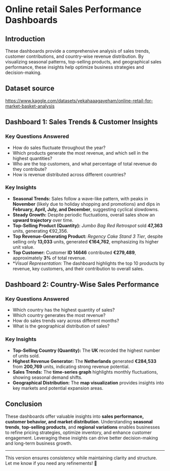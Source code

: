 # **Online retail Sales Performance Dashboards**  

## **Introduction**  
These dashboards provide a comprehensive analysis of sales trends, customer contributions, and country-wise revenue distribution. By visualizing seasonal patterns, top-selling products, and geographical sales performance, these insights help optimize business strategies and decision-making.  

## **Dataset source** 
https://www.kaggle.com/datasets/yekahaaagayeham/online-retail-for-market-basket-analysis

## **Dashboard 1: Sales Trends & Customer Insights**  



### **Key Questions Answered**  
- How do sales fluctuate throughout the year?  
- Which products generate the most revenue, and which sell in the highest quantities?  
- Who are the top customers, and what percentage of total revenue do they contribute?  
- How is revenue distributed across different countries?  

### **Key Insights**  
- **Seasonal Trends:** Sales follow a wave-like pattern, with peaks in **November** (likely due to holiday shopping and promotions) and dips in **February, April, July, and December**, suggesting cyclical slowdowns.  
- **Steady Growth:** Despite periodic fluctuations, overall sales show an **upward trajectory** over time.  
- **Top-Selling Product (Quantity):** *Jumbo Bag Red Retrospot* sold **47,363** units, generating €92,356.  
- **Top Revenue-Generating Product:** *Regency Cake Stand 3 Tier*, despite selling only **13,033** units, generated **€164,762**, emphasizing its higher unit value.  
- **Top Customer:** Customer **ID 14646** contributed **€279,489**, approximately **3%** of total revenue.  
- **Visual Representation:* The dashboard highlights the top 10 products by revenue, key customers, and their contribution to overall sales. 

## **Dashboard 2: Country-Wise Sales Performance**  

### **Key Questions Answered**  
- Which country has the highest quantity of sales?  
- Which country generates the most revenue?  
- How do sales trends vary across different months?  
- What is the geographical distribution of sales?  

### **Key Insights**  
- **Top-Selling Country (Quantity):** The **UK** recorded the highest number of units sold.  
- **Highest Revenue Generator:** The **Netherlands** generated **€284,533** from **200,769** units, indicating strong revenue potential.  
- **Sales Trends:** The **time-series graph** highlights monthly fluctuations, showing seasonal demand shifts.  
- **Geographical Distribution:** The **map visualization** provides insights into key markets and potential expansion areas.  



## **Conclusion**  
These dashboards offer valuable insights into **sales performance, customer behavior, and market distribution**. Understanding **seasonal trends**, **top-selling products**, and **regional variations** enables businesses to refine pricing strategies, optimize inventory, and enhance customer engagement. Leveraging these insights can drive better decision-making and long-term business growth.  

---

This version ensures consistency while maintaining clarity and structure. Let me know if you need any refinements! 🚀
